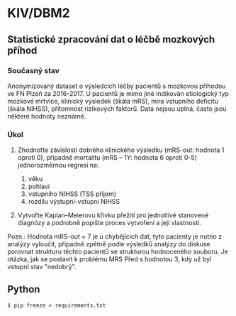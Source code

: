 # KIV/DBM2

## Statistické zpracování dat o léčbě mozkových příhod

### Současný stav

Anonymizovaný dataset o výsledcích léčby pacientů s mozkovou příhodou ve FN Plzeň za 2016-2017. U pacientů je mimo jiné indikován etiologický typ mozkové mrtvice, klinický výsledek (škála mRS), míra vstupního deficitu (škála NIHSS), přítomnost rizikových faktorů. Data nejsou úplná, často jsou některé hodnoty neznámé. 

### Úkol
1. Zhodnoťte závislosti dobrého klinického výsledku (mRS-out: hodnota 1 oproti 0), případně mortalitu (mRS – 1Y: hodnota 6 oproti 0-5) jednorozměrnou regresí na: 
    1. věku
    2. pohlaví
    3. vstupního NIHSS (TSS příjem)
    4. rozdílu výstupní-vstupní NIHSS
    
2. Vytvořte Kaplan–Meierovu křivku přežití pro jednotlivé stanovené diagnózy a podrobně popište proces vytvoření a její vlastnosti.   
      
Pozn.: 
Hodnota mRS-out = 7 je u chybějících dat, tyto pacienty je nutno z analýzy vyloučit, případně zpětně podle výsledků analýzy do diskuse porovnat strukturu těchto pacientů se strukturou hodnoceného souboru.
Je otázka, jak se postavit k problému MRS Před s hodnotou 3, kdy už byl vstupní stav "nedobrý".

## Python

```shell script
$ pip freeze > requirements.txt
```
